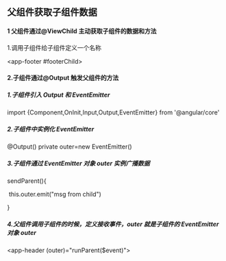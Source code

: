## 父组件获取子组件数据

#### 1 父组件通过@ViewChild 主动获取子组件的数据和方法

1.调用子组件给子组件定义一个名称

<app-footer #footerChild></app-footer>

#### 2.子组件通过@Output 触发父组件的方法

##### 1.子组件引入 Output 和 EventEmitter

import {Component,OnInit,Input,Output,EventEmitter} from '@angular/core'

##### 2.子组件中实例化 EventEmitter

@Output() private outer=new EventEmitter<string>()

##### 3.子组件通过 EventEmitter 对象 outer 实例广播数据

sendParent(){

​ this.outer.emit("msg from child")

}

##### 4.父组件调用子组件的时候，定义接收事件，outer 就是子组件的 EventEmitter 对象 outer

<app-header (outer)="runParent($event)"></app-header>
